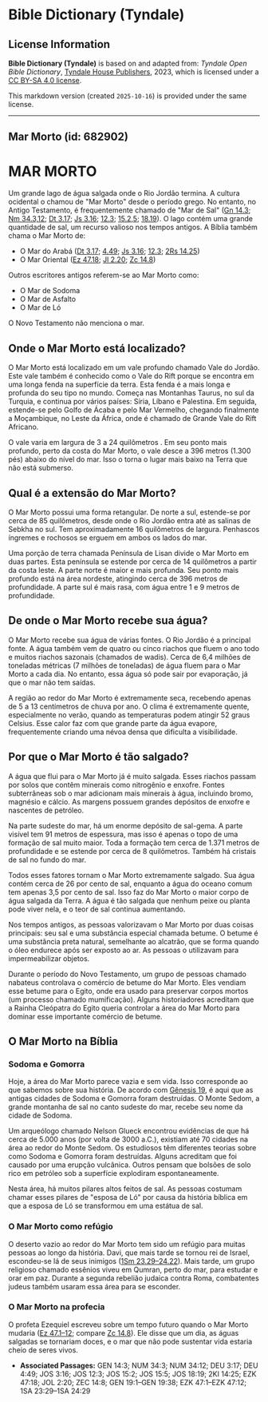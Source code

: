 # Bible Dictionary (Tyndale)

## License Information

**Bible Dictionary (Tyndale)** is based on and adapted from: _Tyndale Open Bible Dictionary_, [Tyndale House Publishers](https://tyndaleopenresources.com/), 2023, which is licensed under a [CC BY-SA 4.0 license](https://creativecommons.org/licenses/by-sa/4.0/legalcode.en).

This markdown version (created `2025-10-16`) is provided under the same license.



--------------------------------

## Mar Morto (id: 682902)

MAR MORTO
=========

Um grande lago de água salgada onde o Rio Jordão termina. A cultura ocidental o chamou de "Mar Morto" desde o período grego. No entanto, no Antigo Testamento, é frequentemente chamado de "Mar de Sal" ([Gn 14\.3](https://ref.ly/Gen14:3); [Nm 34\.3,12](https://ref.ly/Num34:3,Num34:12); [Dt 3\.17](https://ref.ly/Deut3:17); [Js 3\.16](https://ref.ly/Josh3:16); [12\.3](https://ref.ly/Josh12:3); [15\.2,5](https://ref.ly/Josh15:2,Josh15:5); [18\.19](https://ref.ly/Josh18:19)). O lago contém uma grande quantidade de sal, um recurso valioso nos tempos antigos. A Bíblia também chama o Mar Morto de:

* O Mar do Arabá ([Dt 3\.17](https://ref.ly/Deut3:17); [4\.49](https://ref.ly/Deut4:49); [Js 3\.16](https://ref.ly/Josh3:16); [12\.3](https://ref.ly/Josh12:3); [2Rs 14\.25](https://ref.ly/2Kgs14:25))
* O Mar Oriental ([Ez 47\.18](https://ref.ly/Ezek47:18); [Jl 2\.20](https://ref.ly/Joel2:20); [Zc 14\.8](https://ref.ly/Zech14:8))

Outros escritores antigos referem\-se ao Mar Morto como:

* O Mar de Sodoma
* O Mar de Asfalto
* O Mar de Ló

O Novo Testamento não menciona o mar.

Onde o Mar Morto está localizado?
---------------------------------

O Mar Morto está localizado em um vale profundo chamado Vale do Jordão. Este vale também é conhecido como o Vale do Rift porque se encontra em uma longa fenda na superfície da terra. Esta fenda é a mais longa e profunda do seu tipo no mundo. Começa nas Montanhas Taurus, no sul da Turquia, e continua por vários países: Síria, Líbano e Palestina. Em seguida, estende\-se pelo Golfo de Ácaba e pelo Mar Vermelho, chegando finalmente a Moçambique, no Leste da África, onde é chamado de Grande Vale do Rift Africano.

O vale varia em largura de 3 a 24 quilômetros . Em seu ponto mais profundo, perto da costa do Mar Morto, o vale desce a 396 metros (1\.300 pés) abaixo do nível do mar. Isso o torna o lugar mais baixo na Terra que não está submerso.

Qual é a extensão do Mar Morto?
-------------------------------

O Mar Morto possui uma forma retangular. De norte a sul, estende\-se por cerca de 85 quilômetros, desde onde o Rio Jordão entra até as salinas de Sebkha no sul. Tem aproximadamente 16 quilômetros de largura. Penhascos íngremes e rochosos se erguem em ambos os lados do mar.

Uma porção de terra chamada Península de Lisan divide o Mar Morto em duas partes. Esta península se estende por cerca de 14 quilômetros a partir da costa leste. A parte norte é maior e mais profunda. Seu ponto mais profundo está na área nordeste, atingindo cerca de 396 metros de profundidade. A parte sul é mais rasa, com água entre 1 e 9 metros de profundidade.

De onde o Mar Morto recebe sua água?
------------------------------------

O Mar Morto recebe sua água de várias fontes. O Rio Jordão é a principal fonte. A água também vem de quatro ou cinco riachos que fluem o ano todo e muitos riachos sazonais (chamados de wadis). Cerca de 6,4 milhões de toneladas métricas (7 milhões de toneladas) de água fluem para o Mar Morto a cada dia. No entanto, essa água só pode sair por evaporação, já que o mar não tem saídas.

A região ao redor do Mar Morto é extremamente seca, recebendo apenas de 5 a 13 centímetros de chuva por ano. O clima é extremamente quente, especialmente no verão, quando as temperaturas podem atingir 52 graus Celsius. Esse calor faz com que grande parte da água evapore, frequentemente criando uma névoa densa que dificulta a visibilidade.

Por que o Mar Morto é tão salgado?
----------------------------------

A água que flui para o Mar Morto já é muito salgada. Esses riachos passam por solos que contêm minerais como nitrogênio e enxofre. Fontes subterrâneas sob o mar adicionam mais minerais à água, incluindo bromo, magnésio e cálcio. As margens possuem grandes depósitos de enxofre e nascentes de petróleo.

Na parte sudeste do mar, há um enorme depósito de sal\-gema. A parte visível tem 91 metros de espessura, mas isso é apenas o topo de uma formação de sal muito maior. Toda a formação tem cerca de 1\.371 metros de profundidade e se estende por cerca de 8 quilômetros. Também há cristais de sal no fundo do mar.

Todos esses fatores tornam o Mar Morto extremamente salgado. Sua água contém cerca de 26 por cento de sal, enquanto a água do oceano comum tem apenas 3,5 por cento de sal. Isso faz do Mar Morto o maior corpo de água salgada da Terra. A água é tão salgada que nenhum peixe ou planta pode viver nela, e o teor de sal continua aumentando.

Nos tempos antigos, as pessoas valorizavam o Mar Morto por duas coisas principais: seu sal e uma substância especial chamada betume. O betume é uma substância preta natural, semelhante ao alcatrão, que se forma quando o óleo endurece após ser exposto ao ar. As pessoas o utilizavam para impermeabilizar objetos.

Durante o período do Novo Testamento, um grupo de pessoas chamado nabateus controlava o comércio de betume do Mar Morto. Eles vendiam esse betume para o Egito, onde era usado para preservar corpos mortos (um processo chamado mumificação). Alguns historiadores acreditam que a Rainha Cleópatra do Egito queria controlar a área do Mar Morto para dominar esse importante comércio de betume.

O Mar Morto na Bíblia
---------------------

### Sodoma e Gomorra

Hoje, a área do Mar Morto parece vazia e sem vida. Isso corresponde ao que sabemos sobre sua história. De acordo com [Gênesis 19](https://ref.ly/Gen19:1-Gen19:38), é aqui que as antigas cidades de Sodoma e Gomorra foram destruídas. O Monte Sedom, a grande montanha de sal no canto sudeste do mar, recebe seu nome da cidade de Sodoma.

Um arqueólogo chamado Nelson Glueck encontrou evidências de que há cerca de 5\.000 anos (por volta de 3000 a.C.), existiam até 70 cidades na área ao redor do Monte Sedom. Os estudiosos têm diferentes teorias sobre como Sodoma e Gomorra foram destruídas. Alguns acreditam que foi causado por uma erupção vulcânica. Outros pensam que bolsões de solo rico em petróleo sob a superfície explodiram espontaneamente.

Nesta área, há muitos pilares altos feitos de sal. As pessoas costumam chamar esses pilares de "esposa de Ló" por causa da história bíblica em que a esposa de Ló se transformou em uma estátua de sal.

### O Mar Morto como refúgio

O deserto vazio ao redor do Mar Morto tem sido um refúgio para muitas pessoas ao longo da história. Davi, que mais tarde se tornou rei de Israel, escondeu\-se lá de seus inimigos ([1Sm 23\.29–24\.22](https://ref.ly/1Sam23:29-1Sam24:29)). Mais tarde, um grupo religioso chamado essênios viveu em Qumran, perto do mar, para estudar e orar em paz. Durante a segunda rebelião judaica contra Roma, combatentes judeus também usaram essa área para se esconder.

### O Mar Morto na profecia

O profeta Ezequiel escreveu sobre um tempo futuro quando o Mar Morto mudaria ([Ez 47\.1–12](https://ref.ly/Ezek47:1-Ezek47:12); compare [Zc 14\.8](https://ref.ly/Zech14:8)). Ele disse que um dia, as águas salgadas se tornariam doces, e o mar que não pode sustentar vida estaria cheio de seres vivos.

* **Associated Passages:** GEN 14:3; NUM 34:3; NUM 34:12; DEU 3:17; DEU 4:49; JOS 3:16; JOS 12:3; JOS 15:2; JOS 15:5; JOS 18:19; 2KI 14:25; EZK 47:18; JOL 2:20; ZEC 14:8; GEN 19:1–GEN 19:38; EZK 47:1–EZK 47:12; 1SA 23:29–1SA 24:29

